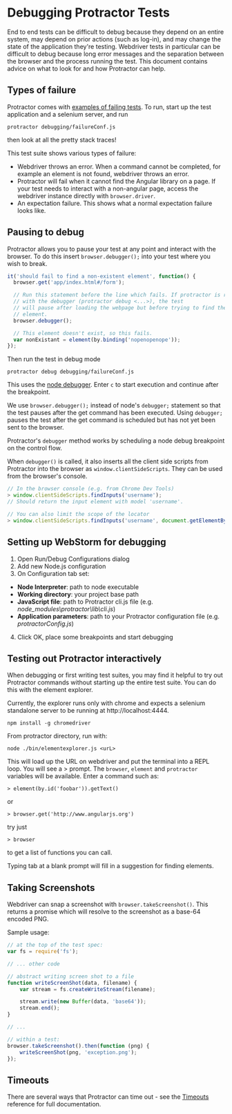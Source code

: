 Debugging Protractor Tests
==========================

End to end tests can be difficult to debug because they depend on an entire
system, may depend on prior actions (such as log-in), and may change the
state of the application they're testing. Webdriver tests in particular
can be difficult to debug because long error messages and the separation
between the browser and the process running the test. This document contains
advice on what to look for and how Protractor can help.

Types of failure
----------------

Protractor comes with [examples of failing tests](https://github.com/angular/protractor/blob/master/debugging/failure_spec.js).
To run, start up the test application and a selenium server, and run

```
protractor debugging/failureConf.js
```

then look at all the pretty stack traces!

This test suite shows various types of failure:
-  Webdriver throws an error. When a command cannot be completed, for example
   an element is not found, webdriver throws an error.
-  Protractor will fail when it cannot find the Angular library on a page.
   If your test needs to interact with a non-angular page, access the webdriver
   instance directly with `browser.driver`.
-  An expectation failure. This shows what a normal expectation failure looks
   like.

Pausing to debug
----------------

Protractor allows you to pause your test at any point and interact with the
browser. To do this insert `browser.debugger();` into your test where you wish
to break.

```javascript
it('should fail to find a non-existent element', function() {
  browser.get('app/index.html#/form');

  // Run this statement before the line which fails. If protractor is run
  // with the debugger (protractor debug <...>), the test
  // will pause after loading the webpage but before trying to find the
  // element.
  browser.debugger();

  // This element doesn't exist, so this fails.
  var nonExistant = element(by.binding('nopenopenope'));
});
```

Then run the test in debug mode

```
protractor debug debugging/failureConf.js
```

This uses the [node debugger](http://nodejs.org/api/debugger.html). Enter
`c` to start execution and continue after the breakpoint.

We use `browser.debugger();` instead of node's `debugger;` statement so that
the test pauses after the get command has been executed. Using `debugger;`
pauses the test after the get command is scheduled but has not yet
been sent to the browser.

Protractor's `debugger` method works by scheduling a node debug breakpoint
on the control flow.

When `debugger()` is called, it also inserts all the client side scripts
from Protractor into the browser as `window.clientSideScripts`. They can be
used from the browser's console.

```javascript
// In the browser console (e.g. from Chrome Dev Tools)
> window.clientSideScripts.findInputs('username');
// Should return the input element with model 'username'.

// You can also limit the scope of the locator
> window.clientSideScripts.findInputs('username', document.getElementById('#myEl'));
```


Setting up WebStorm for debugging
---------------------------------

1. Open Run/Debug Configurations dialog
2. Add new Node.js configuration
3. On Configuration tab set:
 - **Node Interpreter**: path to node executable
 - **Working directory**: your project base path
 - **JavaScript file**: path to Protractor cli.js file (e.g. *node_modules\protractor\lib\cli.js*)
 - **Application parameters**: path to your Protractor configuration file (e.g.
 *protractorConfig.js*)
4. Click OK, place some breakpoints and start debugging


Testing out Protractor interactively
------------------------------------

When debugging or first writing test suites, you may find it helpful to
try out Protractor commands without starting up the entire test suite. You can
do this with the element explorer.

Currently, the explorer runs only with chrome and expects a selenium standalone
server to be running at http://localhost:4444.

```
npm install -g chromedriver
```

From protractor directory, run with:

    node ./bin/elementexplorer.js <urL>

This will load up the URL on webdriver and put the terminal into a REPL loop.
You will see a > prompt. The `browser`, `element` and `protractor` variables will
be available. Enter a command such as:

    > element(by.id('foobar')).getText()

or

    > browser.get('http://www.angularjs.org')

try just

    > browser

to get a list of functions you can call.

Typing tab at a blank prompt will fill in a suggestion for finding
elements.

Taking Screenshots
------------------

Webdriver can snap a screenshot with `browser.takeScreenshot()`.
This returns a promise which will resolve to the screenshot as a base-64
encoded PNG.

Sample usage:
``` javascript
// at the top of the test spec:
var fs = require('fs');

// ... other code

// abstract writing screen shot to a file
function writeScreenShot(data, filename) {
    var stream = fs.createWriteStream(filename);

    stream.write(new Buffer(data, 'base64'));
    stream.end();
}

// ...

// within a test:
browser.takeScreenshot().then(function (png) {
    writeScreenShot(png, 'exception.png');
});
```

Timeouts
--------

There are several ways that Protractor can time out - see the [Timeouts](/docs/timeouts.md)
reference for full documentation.
